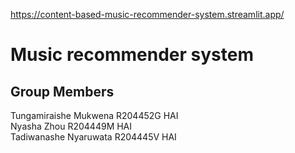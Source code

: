 https://content-based-music-recommender-system.streamlit.app/

# Music recommender system

## Group Members
Tungamiraishe Mukwena R204452G HAI <br />
Nyasha Zhou R204449M HAI <br />
Tadiwanashe Nyaruwata R204445V HAI 
